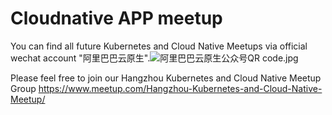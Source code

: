 # Cloudnative APP meetup
You can find all future Kubernetes and Cloud Native Meetups via official wechat account "阿里巴巴云原生".![阿里巴巴云原生公众号QR code.jpg](http://ww1.sinaimg.cn/large/7231c228ly1g6wjsf6eudj2076076dgb.jpg)

Please feel free to join our Hangzhou Kubernetes and Cloud Native Meetup Group https://www.meetup.com/Hangzhou-Kubernetes-and-Cloud-Native-Meetup/
